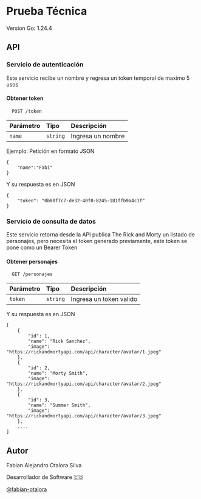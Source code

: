 # Prueba Técnica

Version Go: 1.24.4

## API
### Servicio de autenticación

Este servicio recibe un nombre y regresa un token temporal de maximo 5 usos

#### Obtener token

```
  POST /token
```

| Parámetro | Tipo     | Descripción                |
| :-------- | :------- | :------------------------- |
| `name` | `string` | Ingresa un nombre |

Ejemplo: Petición en formato JSON
```
{
    "name":"Fabi"
}
```

Y su respuesta es en JSON
```
{
    "token": "0b80f7c7-de32-40f0-8245-181ffb9a4c1f"
}
```

### Servicio de consulta de datos

Este servicio retorna desde la API publica The Rick and Morty un listado de personajes, pero necesita el token generado previamente, este token se pone como un Bearer Token

#### Obtener personajes

```
  GET /personajes
```

| Parámetro | Tipo     | Descripción                |
| :-------- | :------- | :------------------------- |
| `token` | `string` | Ingresa un token valido |

Y su respuesta es en JSON
```
[
    {
        "id": 1,
        "name": "Rick Sanchez",
        "image": "https://rickandmortyapi.com/api/character/avatar/1.jpeg"
    },
    {
        "id": 2,
        "name": "Morty Smith",
        "image": "https://rickandmortyapi.com/api/character/avatar/2.jpeg"
    },
    {
        "id": 3,
        "name": "Summer Smith",
        "image": "https://rickandmortyapi.com/api/character/avatar/3.jpeg"
    },
    ....
]

```

## Autor

Fabian Alejandro Otalora Silva

Desarrollador de Software 🇨🇴

[@fabian-otalora](https://www.github.com/fabian-otalora)

